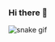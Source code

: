 ### Hi there 👋
![snake gif](https://github.com/rivaldynaiborhu/rivaldynaiborhu/blob/output/github-contribution-grid-snake.gif)
